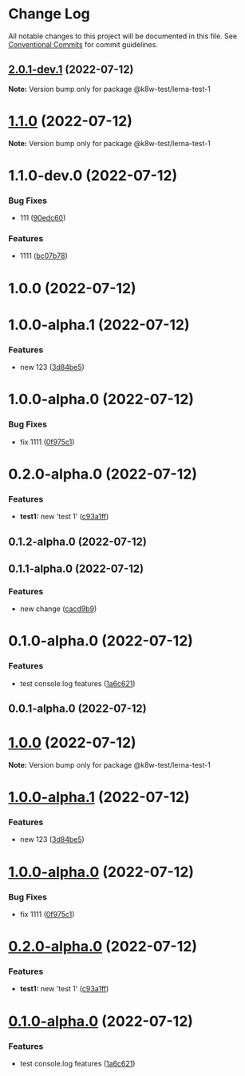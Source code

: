 # Change Log

All notable changes to this project will be documented in this file.
See [Conventional Commits](https://conventionalcommits.org) for commit guidelines.

## [2.0.1-dev.1](https://github.com/k8w/lerna-test/compare/v2.0.1-dev.0...v2.0.1-dev.1) (2022-07-12)

**Note:** Version bump only for package @k8w-test/lerna-test-1





# [1.1.0](https://github.com/k8w/lerna-test/compare/@k8w-test/lerna-test-1@1.1.0-dev.0...@k8w-test/lerna-test-1@1.1.0) (2022-07-12)

**Note:** Version bump only for package @k8w-test/lerna-test-1





# 1.1.0-dev.0 (2022-07-12)


### Bug Fixes

* 111 ([90edc60](https://github.com/k8w/lerna-test/commit/90edc60b32a100660c3dc00b5140ca6ca7dfa682))


### Features

* 1111 ([bc07b78](https://github.com/k8w/lerna-test/commit/bc07b785ea60166991b824b38cac552715ab221b))



# 1.0.0 (2022-07-12)



# 1.0.0-alpha.1 (2022-07-12)


### Features

* new 123 ([3d84be5](https://github.com/k8w/lerna-test/commit/3d84be5df030a5c85b89489450a6bb93936610ce))



# 1.0.0-alpha.0 (2022-07-12)


### Bug Fixes

* fix 1111 ([0f975c1](https://github.com/k8w/lerna-test/commit/0f975c1cb8afb41d46cac044f047b612302cf3e9))



# 0.2.0-alpha.0 (2022-07-12)


### Features

* **test1:** new 'test 1' ([c93a1ff](https://github.com/k8w/lerna-test/commit/c93a1ff2342fb2a610b87aa2e5543486b6491eaf))



## 0.1.2-alpha.0 (2022-07-12)



## 0.1.1-alpha.0 (2022-07-12)


### Features

* new change ([cacd9b9](https://github.com/k8w/lerna-test/commit/cacd9b9f30173d4389a5c49499771f8fffc13482))



# 0.1.0-alpha.0 (2022-07-12)


### Features

* test console.log features ([1a6c621](https://github.com/k8w/lerna-test/commit/1a6c6212570d0ace04c994d51ea78399ae13111a))



## 0.0.1-alpha.0 (2022-07-12)





# [1.0.0](https://github.com/k8w/lerna-test/compare/v1.0.0-alpha.1...v1.0.0) (2022-07-12)

**Note:** Version bump only for package @k8w-test/lerna-test-1






# [1.0.0-alpha.1](https://github.com/k8w/lerna-test/compare/v1.0.0-alpha.0...v1.0.0-alpha.1) (2022-07-12)


### Features

* new 123 ([3d84be5](https://github.com/k8w/lerna-test/commit/3d84be5df030a5c85b89489450a6bb93936610ce))





# [1.0.0-alpha.0](https://github.com/k8w/lerna-test/compare/v0.2.0-alpha.0...v1.0.0-alpha.0) (2022-07-12)


### Bug Fixes

* fix 1111 ([0f975c1](https://github.com/k8w/lerna-test/commit/0f975c1cb8afb41d46cac044f047b612302cf3e9))





# [0.2.0-alpha.0](https://github.com/k8w/lerna-test/compare/v0.1.2-alpha.0...v0.2.0-alpha.0) (2022-07-12)


### Features

* **test1:** new 'test 1' ([c93a1ff](https://github.com/k8w/lerna-test/commit/c93a1ff2342fb2a610b87aa2e5543486b6491eaf))





# [0.1.0-alpha.0](https://github.com/k8w/lerna-test/compare/v0.0.1-alpha.0...v0.1.0-alpha.0) (2022-07-12)


### Features

* test console.log features ([1a6c621](https://github.com/k8w/lerna-test/commit/1a6c6212570d0ace04c994d51ea78399ae13111a))
